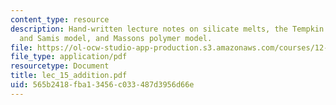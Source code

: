 ```yaml
---
content_type: resource
description: Hand-written lecture notes on silicate melts, the Tempkin model, Toop
  and Samis model, and Massons polymer model.
file: https://ol-ocw-studio-app-production.s3.amazonaws.com/courses/12-480-thermodynamics-for-geoscientists-fall-2006/565b2418fba13456c033487d3956d66e_lec_15_addition.pdf
file_type: application/pdf
resourcetype: Document
title: lec_15_addition.pdf
uid: 565b2418-fba1-3456-c033-487d3956d66e
---
```

